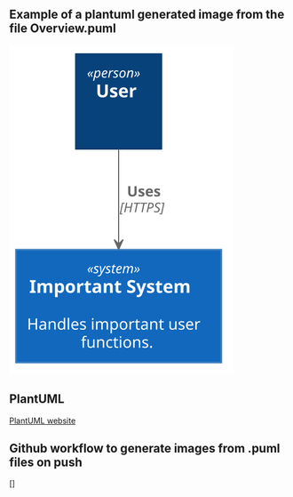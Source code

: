## Example of a plantuml generated image from the file Overview.puml
![](Overview.svg)

## PlantUML

[PlantUML website](https://plantuml.com/)

## Github workflow to generate images from .puml files on push

[]

